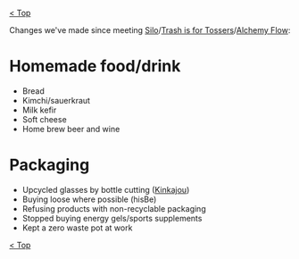 [< Top](readme.md)

Changes we've made since meeting [Silo](http://www.silobrighton.com/)/[Trash is for
Tossers](http://www.trashisfortossers.com/)/[Alchemy
Flow](https://www.facebook.com/AlchemyandFlow/):

# Homemade food/drink
- Bread
- Kimchi/sauerkraut
- Milk kefir
- Soft cheese
- Home brew beer and wine

# Packaging
- Upcycled glasses by bottle cutting ([Kinkajou](http://www.bottlecutting.com/))
- Buying loose where possible (hisBe)
- Refusing products with non-recyclable packaging
- Stopped buying energy gels/sports supplements
- Kept a zero waste pot at work

[< Top](readme.md)

